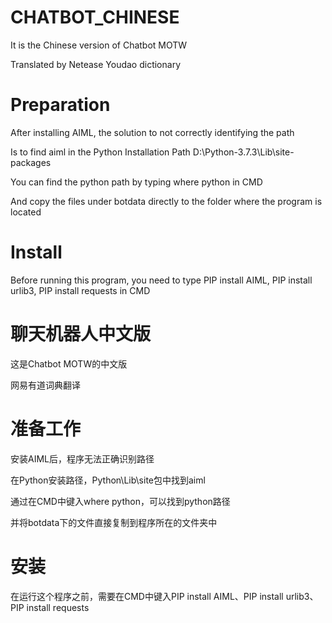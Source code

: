 # CHATBOT_CHINESE

It is the Chinese version of Chatbot MOTW

Translated by Netease Youdao dictionary

# Preparation

After installing AIML, the solution to not correctly identifying the path

Is to find aiml in the Python Installation Path D:\Python-3.7.3\Lib\site-packages

You can find the python path by typing where python in CMD

And copy the files under botdata directly to the folder where the program is located

# Install

Before running this program, you need to type PIP install AIML, PIP install urlib3, PIP install requests in CMD

# 聊天机器人中文版

这是Chatbot MOTW的中文版

网易有道词典翻译

# 准备工作

安装AIML后，程序无法正确识别路径

在Python安装路径，Python\Lib\site包中找到aiml

通过在CMD中键入where python，可以找到python路径

并将botdata下的文件直接复制到程序所在的文件夹中

# 安装

在运行这个程序之前，需要在CMD中键入PIP install AIML、PIP install urlib3、PIP install requests
